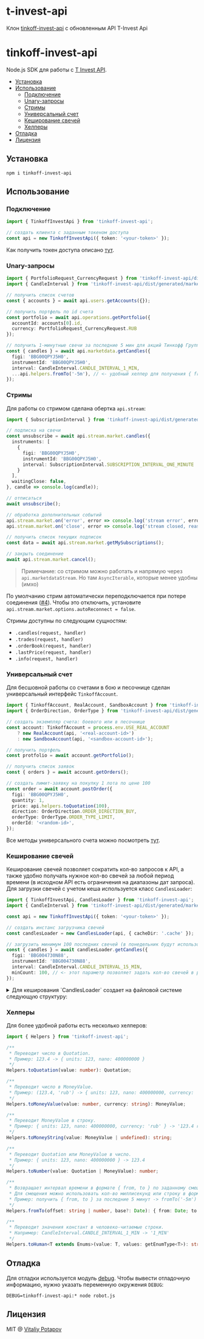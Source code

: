 # t-invest-api

Клон [tinkoff-invest-api](https://github.com/vitalets/tinkoff-invest-api) с обновленным API T-Invest Api

# tinkoff-invest-api
Node.js SDK для работы с [T Invest API](https://github.com/RussianInvestments/investAPI/).

<!-- toc -->

- [Установка](#%D1%83%D1%81%D1%82%D0%B0%D0%BD%D0%BE%D0%B2%D0%BA%D0%B0)
- [Использование](#%D0%B8%D1%81%D0%BF%D0%BE%D0%BB%D1%8C%D0%B7%D0%BE%D0%B2%D0%B0%D0%BD%D0%B8%D0%B5)
  * [Подключение](#%D0%BF%D0%BE%D0%B4%D0%BA%D0%BB%D1%8E%D1%87%D0%B5%D0%BD%D0%B8%D0%B5)
  * [Unary-запросы](#unary-%D0%B7%D0%B0%D0%BF%D1%80%D0%BE%D1%81%D1%8B)
  * [Стримы](#%D1%81%D1%82%D1%80%D0%B8%D0%BC%D1%8B)
  * [Универсальный счет](#%D1%83%D0%BD%D0%B8%D0%B2%D0%B5%D1%80%D1%81%D0%B0%D0%BB%D1%8C%D0%BD%D1%8B%D0%B9-%D1%81%D1%87%D0%B5%D1%82)
  * [Кеширование свечей](#%D0%BA%D0%B5%D1%88%D0%B8%D1%80%D0%BE%D0%B2%D0%B0%D0%BD%D0%B8%D0%B5-%D1%81%D0%B2%D0%B5%D1%87%D0%B5%D0%B9)
  * [Хелперы](#%D1%85%D0%B5%D0%BB%D0%BF%D0%B5%D1%80%D1%8B)
- [Отладка](#%D0%BE%D1%82%D0%BB%D0%B0%D0%B4%D0%BA%D0%B0)
- [Лицензия](#%D0%BB%D0%B8%D1%86%D0%B5%D0%BD%D0%B7%D0%B8%D1%8F)

<!-- tocstop -->

## Установка
```
npm i tinkoff-invest-api
```

## Использование
### Подключение
```ts
import { TinkoffInvestApi } from 'tinkoff-invest-api';

// создать клиента с заданным токеном доступа
const api = new TinkoffInvestApi({ token: '<your-token>' });
```
Как получить токен доступа описано [тут](https://tinkoff.github.io/investAPI/token/).

### Unary-запросы
```ts
import { PortfolioRequest_CurrencyRequest } from 'tinkoff-invest-api/dist/generated/operations.js';
import { CandleInterval } from 'tinkoff-invest-api/dist/generated/marketdata.js';

// получить список счетов
const { accounts } = await api.users.getAccounts({});

// получить портфель по id счета
const portfolio = await api.operations.getPortfolio({
  accountId: accounts[0].id,
  currency: PortfolioRequest_CurrencyRequest.RUB
});

// получить 1-минутные свечи за последние 5 мин для акций Тинкофф Групп
const { candles } = await api.marketdata.getCandles({
  figi: 'BBG00QPYJ5H0',
  instrumentId: 'BBG00QPYJ5H0',
  interval: CandleInterval.CANDLE_INTERVAL_1_MIN,
  ...api.helpers.fromTo('-5m'), // <- удобный хелпер для получения { from, to }
});
```

### Стримы
Для работы со стримом сделана обертка `api.stream`:
```ts
import { SubscriptionInterval } from 'tinkoff-invest-api/dist/generated/marketdata.js';

// подписка на свечи
const unsubscribe = await api.stream.market.candles({
  instruments: [
    {
      figi: 'BBG00QPYJ5H0',
      instrumentId: 'BBG00QPYJ5H0',
      interval: SubscriptionInterval.SUBSCRIPTION_INTERVAL_ONE_MINUTE
    }
  ],
  waitingClose: false,
}, candle => console.log(candle));

// отписаться
await unsubscribe();

// обработка дополнительных событий
api.stream.market.on('error', error => console.log('stream error', error));
api.stream.market.on('close', error => console.log('stream closed, reason:', error));

// получить список текущих подписок
const data = await api.stream.market.getMySubscriptions();

// закрыть соединение
await api.stream.market.cancel();
```
> Примечание: со стримом можно работать и напрямую через `api.marketdataStream`. Но там `AsyncIterable`, которые менее удобны (имхо)

По умолчанию стрим автоматически переподключается при потере соединения ([#4](https://github.com/vitalets/tinkoff-invest-api/issues/4)). Чтобы это отключить, установите `api.stream.market.options.autoReconnect = false`.

Стримы доступны по следующим сущностям:
* `.candles(request, handler)`
* `.trades(request, handler)`
* `.orderBook(request, handler)`
* `.lastPrice(request, handler)`
* `.info(request, handler)`

### Универсальный счет
Для бесшовной работы со счетами в бою и песочнице сделан универсальный интерфейс `TinkoffAccount`.

```ts
import { TinkoffAccount, RealAccount, SandboxAccount } from 'tinkoff-invest-api';
import { OrderDirection, OrderType } from 'tinkoff-invest-api/dist/generated/orders.js';

// создать экземпляр счета: боевого или в песочнице
const account: TinkoffAccount = process.env.USE_REAL_ACCOUNT
    ? new RealAccount(api, '<real-account-id>')
    : new SandboxAccount(api, '<sandbox-account-id>');

// получить портфель
const protfolio = await account.getPortfolio();

// получить список заявок
const { orders } = await account.getOrders();

// создать лимит-заявку на покупку 1 лота по цене 100
const order = await account.postOrder({
  figi: 'BBG00QPYJ5H0',
  quantity: 1,
  price: api.helpers.toQuotation(100),
  direction: OrderDirection.ORDER_DIRECTION_BUY,
  orderType: OrderType.ORDER_TYPE_LIMIT,
  orderId: '<random-id>',
});
```

Все методы универсального счета можно посмотреть [тут](https://github.com/vitalets/tinkoff-invest-api/blob/main/src/account/real.ts).

### Кеширование свечей
Кеширование свечей позволяет сократить кол-во запросов к API, а также удобно получать нужное кол-во свечей за любой период времени (в исходном API есть ограничения на диапазоны дат запроса). Для загрузки свечей с учетом кеша используется класс `CandlesLoader`:
```ts
import { TinkoffInvestApi, CandlesLoader } from 'tinkoff-invest-api';
import { CandleInterval } from 'tinkoff-invest-api/dist/generated/marketdata.js';

const api = new TinkoffInvestApi({ token: '<your-token>' });

// создать инстанс загрузчика свечей
const candlesLoader = new CandlesLoader(api, { cacheDir: '.cache' });

// загрузить минимум 100 последних свечей (в понедельник будут использованы данные пятницы, итп)
const { candles } = await candlesLoader.getCandles({
  figi: 'BBG004730N88',
  instrumentId: 'BBG004730N88',
  interval: CandleInterval.CANDLE_INTERVAL_15_MIN,
  minCount: 100, // <- этот параметр позволяет задать кол-во свечей в результате
});
```

<details>
<summary>Для кеширования `CandlesLoader` создает на файловой системе следующую структуру:</summary>

```
.cache
  candles
    <figi>
      1_min
        2022-05-01.json
        2022-05-02.json
      5_min
        2022-05-01.json
        2022-05-02.json
      15_min
        2022-05-01.json
        2022-05-02.json
      hour
        2022-05-01.json
        2022-05-02.json
      day
        2020.json
        2021.json
        2022.json
```
</details>

### Хелперы
Для более удобной работы есть несколько хелперов:
```ts
import { Helpers } from 'tinkoff-invest-api';

/**
 * Переводит число в Quotation.
 * Пример: 123.4 -> { units: 123, nano: 400000000 }
 */
Helpers.toQuotation(value: number): Quotation;

/**
 * Переводит число в MoneyValue.
 * Пример: (123.4, 'rub') -> { units: 123, nano: 400000000, currency: 'rub' }
 */
Helpers.toMoneyValue(value: number, currency: string): MoneyValue;

/**
 * Переводит MoneyValue в строку.
 * Пример: { units: 123, nano: 400000000, currency: 'rub' } -> '123.4 rub'
 */
Helpers.toMoneyString(value: MoneyValue | undefined): string;

/**
 * Переводит Quotation или MoneyValue в число.
 * Пример: { units: 123, nano: 400000000 } -> 123.4
 */
Helpers.toNumber(value: Quotation | MoneyValue): number;

/**
 * Возвращает интервал времени в формате { from, to } по заданному смещению и базовой дате.
 * Для смещения можно использовать кол-во миллисекунд или строку в формате из https://github.com/vercel/ms.
 * Пример: получить { from, to } за последние 5 минут -> fromTo('-5m')
 */
Helpers.fromTo(offset: string | number, base?: Date): { from: Date; to: Date; };

/**
 * Переводит значения констант в человеко-читаемые строки.
 * Например: CandleInterval.CANDLE_INTERVAL_1_MIN -> '1_MIN'
 */
Helpers.toHuman<T extends Enums>(value: T, values: getEnumType<T>): string;
```

## Отладка
Для отладки используется модуль [debug](https://github.com/debug-js/debug).
Чтобы вывести отладочную информацию, нужно указать переменную окружения `DEBUG`:

```
DEBUG=tinkoff-invest-api:* node robot.js
```

## Лицензия
MIT @ [Vitaliy Potapov](https://github.com/vitalets)
